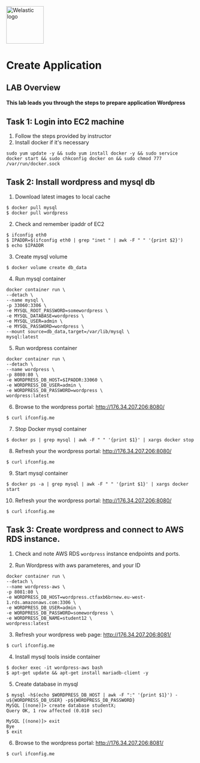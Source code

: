 <img src="https://welastic.pl/wp-content/uploads/2021/10/logo-black.svg" alt="Welastic logo" width="100" align="left">
<br><br>
<br><br>
<br><br>

# Create Application

## LAB Overview

#### This lab leads you through the steps to prepare application Wordpress

## Task 1: Login into EC2 machine

1. Follow the steps provided by instructor
2. Install docker if it's necessary
```she
sudo yum update -y && sudo yum install docker -y && sudo service docker start && sudo chkconfig docker on && sudo chmod 777 /var/run/docker.sock
```

## Task 2: Install wordpress and mysql db

1. Download latest images to local cache
```she
$ docker pull mysql
$ docker pull wordpress
```
2. Check and remember ipaddr of EC2
```she
$ ifconfig eth0
$ IPADDR=$(ifconfig eth0 | grep "inet " | awk -F " " '{print $2}')
$ echo $IPADDR
```

3. Create mysql volume 
```she
$ docker volume create db_data
```
4. Run mysql container
```she 
docker container run \
--detach \
--name mysql \
-p 33060:3306 \
-e MYSQL_ROOT_PASSWORD=somewordpress \
-e MYSQL_DATABASE=wordpress \
-e MYSQL_USER=admin \
-e MYSQL_PASSWORD=wordpress \
--mount source=db_data,target=/var/lib/mysql \
mysql:latest
```

5. Run wordpress container
```she 
docker container run \
--detach \
--name wordpress \
-p 8080:80 \
-e WORDPRESS_DB_HOST=$IPADDR:33060 \
-e WORDPRESS_DB_USER=admin \
-e WORDPRESS_DB_PASSWORD=wordpress \
wordpress:latest
```
6. Browse to the wordpress portal: http://176.34.207.206:8080/
```she
$ curl ifconfig.me
```

7. Stop Docker mysql container
```she
$ docker ps | grep mysql | awk -F " " '{print $1}' | xargs docker stop
```

8. Refresh your the wordpress portal: http://176.34.207.206:8080/
```she
$ curl ifconfig.me
```

9. Start mysql container
```she
$ docker ps -a | grep mysql | awk -F " " '{print $1}' | xargs docker start
```

10. Refresh your the wordpress portal: http://176.34.207.206:8080/
```she
$ curl ifconfig.me
```
## Task 3: Create wordpress and connect to AWS RDS instance.

1. Check and note AWS RDS `wordpress` instance endpoints and ports.

2. Run Wordpress with aws parameteres, and your ID
```she 
docker container run \
--detach \
--name wordpress-aws \
-p 8081:80 \
-e WORDPRESS_DB_HOST=wordpress.ctfaxb6brnew.eu-west-1.rds.amazonaws.com:3306 \
-e WORDPRESS_DB_USER=admin \
-e WORDPRESS_DB_PASSWORD=somewordpress \
-e WORDPRESS_DB_NAME=student12 \
wordpress:latest
```

3. Refresh your wordpress web page: http://176.34.207.206:8081/
```she
$ curl ifconfig.me
```

4. Install mysql tools inside container
```she
$ docker exec -it wordpress-aws bash
$ apt-get update && apt-get install mariadb-client -y
```

5. Create database in mysql
```she
$ mysql -h$(echo $WORDPRESS_DB_HOST | awk -F ":" '{print $1}') -u${WORDPRESS_DB_USER} -p${WORDPRESS_DB_PASSWORD}
MySQL [(none)]> create database studentX;
Query OK, 1 row affected (0.010 sec)

MySQL [(none)]> exit
Bye
$ exit
```

6. Browse to the wordpress portal: http://176.34.207.206:8081/
```she
$ curl ifconfig.me